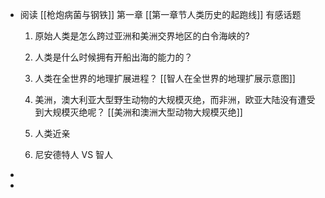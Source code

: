 - 阅读 [[枪炮病菌与钢铁]] 第一章 [[第一章节人类历史的起跑线]] 有感话题
  1. 原始人类是怎么跨过亚洲和美洲交界地区的白令海峡的?
  2. 人类是什么时候拥有开船出海的能力的？
  3. 人类在全世界的地理扩展进程？ [[智人在全世界的地理扩展示意图]] 
  4. 美洲，澳大利亚大型野生动物的大规模灭绝，而非洲，欧亚大陆没有遭受到大规模灭绝呢？
  [[美洲和澳洲大型动物大规模灭绝]] 
  
  11. 人类近亲
  12. 尼安德特人 VS 智人
-
-